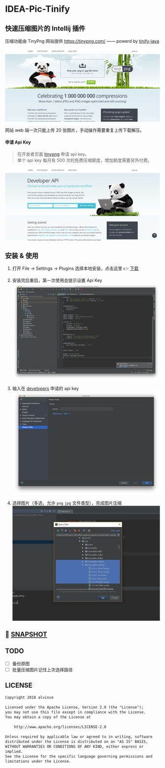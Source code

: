 IDEA-Pic-Tinify
===

## 快速压缩图片的 Intellij 插件

压缩功能由 TinyPng 网站提供 https://tinypng.com/ —— powerd by [tinify-java](https://github.com/tinify/tinify-java)

![tinypng_homepage.png](art/tinypng_homepage.png "TinyPng")

网站 web 端一次只能上传 20 张图片，手动操作需要重复上传下载解压。

#### 申请 Api Key

> 在开发者页面 [tinypng](https://tinypng.com/developers) 申请 api key。  
单个 api key 每月有 500 次的免费压缩额度，增加额度需要另外付费。

![tinypng_develop.png](art/tinypng_develop.png "TinyPng")

## 安装 & 使用

1. 打开 File -> Settings -> Plugins 选择本地安装，点击这里️ 👉 [下载](https://github.com/alvince/IDEA-Pic-Tinify/releases/latest "v1.0.3")

2. 安装完后重启，第一次使用会提示设置 Api Key  
![notification.png](art/notification.png "Notification")

3. 输入在 [developers](https://tinypng.com/developers) 申请的 api key  
![settings.png](art/settings.png "Settings")

4. 选择图片（多选，允许 `png` `jpg` 文件类型），完成图片压缩  
![select_images.png](art/select_images.png "Pick Images")

## 🔗 [SNAPSHOT](README-SNAPSHOT.md)

## TODO

- [ ] 备份原图
- [ ] 批量压缩图片记住上次选择路径

LICENSE
---

```
Copyright 2018 alvince

Licensed under the Apache License, Version 2.0 (the "License");
you may not use this file except in compliance with the License.
You may obtain a copy of the License at

    http://www.apache.org/licenses/LICENSE-2.0

Unless required by applicable law or agreed to in writing, software
distributed under the License is distributed on an "AS IS" BASIS,
WITHOUT WARRANTIES OR CONDITIONS OF ANY KIND, either express or implied.
See the License for the specific language governing permissions and
limitations under the License.
```
